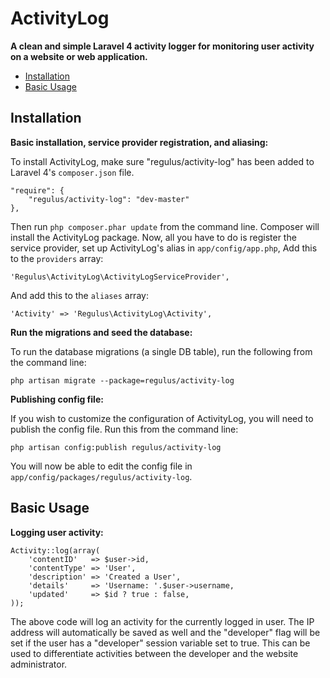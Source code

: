 ActivityLog
===========

**A clean and simple Laravel 4 activity logger for monitoring user activity on a website or web application.**

- [Installation](#installation)
- [Basic Usage](#basic-usage)

<a name="installation"></a>
## Installation

**Basic installation, service provider registration, and aliasing:**

To install ActivityLog, make sure "regulus/activity-log" has been added to Laravel 4's `composer.json` file.

	"require": {
		"regulus/activity-log": "dev-master"
	},

Then run `php composer.phar update` from the command line. Composer will install the ActivityLog package. Now, all you have to do is register the service provider, set up ActivityLog's alias in `app/config/app.php`, Add this to the `providers` array:

	'Regulus\ActivityLog\ActivityLogServiceProvider',

And add this to the `aliases` array:

	'Activity' => 'Regulus\ActivityLog\Activity',

**Run the migrations and seed the database:**

To run the database migrations (a single DB table), run the following from the command line:

	php artisan migrate --package=regulus/activity-log

**Publishing config file:**

If you wish to customize the configuration of ActivityLog, you will need to publish the config file. Run this from the command line:

	php artisan config:publish regulus/activity-log

You will now be able to edit the config file in `app/config/packages/regulus/activity-log`.

<a name="basic-usage"></a>
## Basic Usage

**Logging user activity:**

	Activity::log(array(
		'contentID'   => $user->id,
		'contentType' => 'User',
		'description' => 'Created a User',
		'details'     => 'Username: '.$user->username,
		'updated'     => $id ? true : false,
	));

The above code will log an activity for the currently logged in user. The IP address will automatically be saved as well and the "developer" flag will be set if the user has a "developer" session variable set to true. This can be used to differentiate activities between the developer and the website administrator.